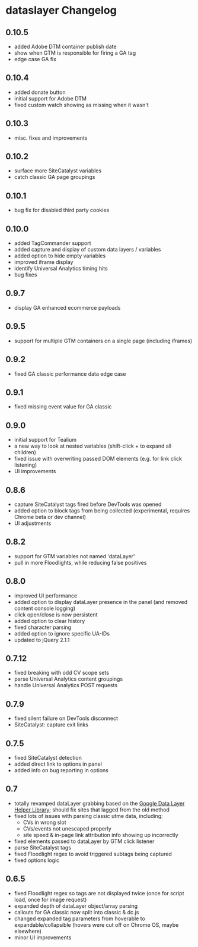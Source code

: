 dataslayer Changelog
====================

0.10.5
------
+ added Adobe DTM container publish date
+ show when GTM is responsible for firing a GA tag
+ edge case GA fix

0.10.4
------
+ added donate button
+ initial support for Adobe DTM
+ fixed custom watch showing as missing when it wasn't

0.10.3
------
+ misc. fixes and improvements

0.10.2
------
+ surface more SiteCatalyst variables
+ catch classic GA page groupings

0.10.1
------
+ bug fix for disabled third party cookies

0.10.0
------
+ added TagCommander support
+ added capture and display of custom data layers / variables
+ added option to hide empty variables
+ improved iframe display
+ identify Universal Analytics timing hits
+ bug fixes

0.9.7
-----
+ display GA enhanced ecommerce payloads

0.9.5
-----
+ support for multiple GTM containers on a single page (including iframes)

0.9.2
-----
+ fixed GA classic performance data edge case

0.9.1
-----
+ fixed missing event value for GA classic

0.9.0
-----
+ initial support for Tealium
+ a new way to look at nested variables (shift-click + to expand all children)
+ fixed issue with overwriting passed DOM elements (e.g. for link click listening)
+ UI improvements

0.8.6
-----
+ capture SiteCatalyst tags fired before DevTools was opened
+ added option to block tags from being collected (experimental, requires Chrome beta or dev channel)
+ UI adjustments

0.8.2
-----
+ support for GTM variables not named 'dataLayer'
+ pull in more Floodlights, while reducing false positives

0.8.0
-----
+ improved UI performance
+ added option to display dataLayer presence in the panel (and removed content console logging)
+ click open/close is now persistent
+ added option to clear history
+ fixed character parsing
+ added option to ignore specific UA-IDs
+ updated to jQuery 2.1.1

0.7.12
------
+ fixed breaking with odd CV scope sets
+ parse Universal Analytics content groupings
+ handle Universal Analytics POST requests

0.7.9
-----
+ fixed silent failure on DevTools disconnect
+ SiteCatalyst: capture exit links

0.7.5
-----
+ fixed SiteCatalyst detection
+ added direct link to options in panel
+ added info on bug reporting in options

0.7
---
+ totally revamped dataLayer grabbing based on the [Google Data Layer Helper Library](https://github.com/google/data-layer-helper); should fix sites that lagged from the old method
+ fixed lots of issues with parsing classic utme data, including:
    + CVs in wrong slot
    + CVs/events not unescaped properly
    + site speed & in-page link attribution info showing up incorrectly
+ fixed elements passed to dataLayer by GTM click listener
+ parse SiteCatalyst tags
+ fixed Floodlight regex to avoid triggered subtags being captured
+ fixed options logic

0.6.5
-----
+ fixed Floodlight regex so tags are not displayed twice (once for script load, once for image request)
+ expanded depth of dataLayer object/array parsing
+ callouts for GA classic now split into classic & dc.js
+ changed expanded tag parameters from hoverable to expandable/collapsible (hovers were cut off on Chrome OS, maybe elsewhere)
+ minor UI improvements
